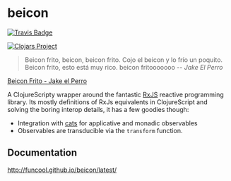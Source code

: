 # beicon #

[![Travis Badge](https://img.shields.io/travis/funcool/beicon/master.svg)](https://travis-ci.org/funcool/beicon "Travis Badge")

[![Clojars Project](http://clojars.org/funcool/beicon/latest-version.svg)](http://clojars.org/funcool/beicon)

<blockquote>
Beicon frito,
beicon,
beicon frito.
Cojo el beicon
y lo frío
un poquito.
Beicon frito,
esto está muy rico.
beicon fritooooooo
-- <cite>Jake El Perro</cite>
</blockquote>

<a href="https://www.youtube.com/watch?v=l4HBq452_W8">Beicon Frito - Jake el Perro</a>

A ClojureScripty wrapper around the fantastic [RxJS](https://github.com/Reactive-Extensions/RxJS) reactive programming library.
Its mostly definitions of RxJs equivalents in ClojureScript and solving the boring
interop details, it has a few goodies though:

- Integration with [cats](https://github.com/funcool/cats) for applicative and
  monadic observables
- Observables are transducible via the `transform` function.


## Documentation ##

http://funcool.github.io/beicon/latest/
